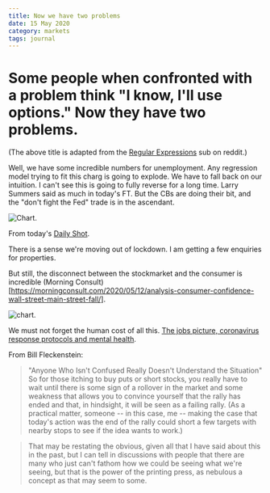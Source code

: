 ```yaml
---
title: Now we have two problems
date: 15 May 2020
category: markets
tags: journal
---
```


# Some people when confronted with a problem think "I know, I'll use options." Now they have two problems.

(The above title is adapted from the [Regular Expressions](https://www.reddit.com/r/regex/) sub on reddit.)

Well, we have some incredible numbers for unemployment. Any regression model trying to fit this charg is going to explode. We have to fall back on our intuition. I can't see this is going to fully reverse for a long time. Larry Summers said as much in today's FT.  But the CBs are doing their bit, and the "don't fight the Fed" trade is in the ascendant.


![Chart]({attach}unemployment_surges.png).


From today's [Daily Shot](https://dailyshotbrief.com/the-daily-shot-brief-may-11th-2020/). 


There is a sense we're moving out of lockdown.
I am getting a few enquiries for properties.

But still, the disconnect between the stockmarket and the consumer is incredible (Morning Consult)[https://morningconsult.com/2020/05/12/analysis-consumer-confidence-wall-street-main-street-fall/].

![chart](https://assets.morningconsult.com/wp-uploads/2020/05/12183708/Consumer-Investor-Confidence.png).	

We must not forget the human cost of all this. [The jobs picture, coronavirus response protocols and mental health](https://pro.creditwritedowns.com/p/the-jobs-picture-coronavirus-response?token=eyJ1c2VyX2lkIjoxMTAyMDI1LCJwb3N0X2lkIjo0NDE1NDEsIl8iOiJmQnQ0bSIsImlhdCI6MTU4OTU2NTI4MCwiZXhwIjoxNTg5NTY4ODgwLCJpc3MiOiJwdWItMjEzNCIsInN1YiI6InBvc3QtcmVhY3Rpb24ifQ.tvyK9X78htMKgbANzSZrA3O15sjaEr-KSHEvsdC2Cao).


From Bill Fleckenstein:
>"Anyone Who Isn't Confused Really Doesn't Understand the Situation"
So for those itching to buy puts or short stocks, you really have to wait until there is some sign of a rollover in the market and some weakness that allows you to convince yourself that the rally has ended and that, in hindsight, it will be seen as a failing rally. (As a practical matter, someone -- in this case, me -- making the case that today's action was the end of the rally could short a few targets with nearby stops to see if the idea wants to work.)

> That may be restating the obvious, given all that I have said about this in the past, but I can tell in discussions with people that there are many who just can't fathom how we could be seeing what we're seeing, but that is the power of the printing press, as nebulous a concept as that may seem to some.

	
